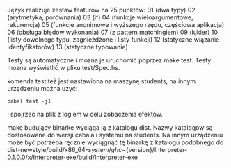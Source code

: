 Język realizuje zestaw featurów na 25 punktów:
  01 (dwa typy)
  02 (arytmetyka, porównania)
  03 (if)
  04 (funkcje wieloargumentowe, rekurencja)
  05 (funkcje anonimowe i wyższego rzędu, częściowa aplikacja)
  06 (obsługa błędów wykonania)
  07 (z pattern matchingiem)
  09 (lukier)
  10 (listy dowolnego typu, zagnieżdżone i listy funkcji)
  12 (statyczne wiązanie identyfikatorów)
  13 (statyczne typowanie)

Testy są automatyczne i mozna je uruchomić poprzez make test.
Testy mozna wyświetlić w pliku test/Spec.hs.

komenda test też jest nastawiona na maszynę students, na innym urządzeniu można użyć:
```
cabal test -j1
```
i spojrzeć na plik z logiem w celu zobaczenia efektów.

make budujący binarke wyciąga ją z katalogu dist. Nazwy katalogów są dostosowane do wersji cabala i systemu na students. Na innym urządzeniu może być potrzeba ręcznie wyciągnąć tę binarkę z katalogu podobnego do dist-newstyle/build/x86_64-${system}/ghc-${version}/Interpreter-0.1.0.0/x/Interpreter-exe/build/Interpreter-exe
